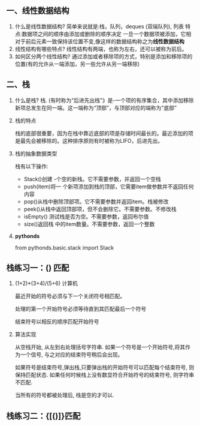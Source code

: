 ## 一、线性数据结构
1. 什么是线性数据结构?
   简单来说就是:栈，队列，deques (双端队列), 列表
   特点:数据项之间的顺序由添加或删除的顺序决定
   一旦一个数据项被添加，它相对于前后元素一致保持该位置不变,像这样的数据结构称之为**线性数据结构**
2. 线性结构有哪些特点?
   线性结构有两端，也称为左右，还可以被称为前后。
3. 如何区分两个线性结构?
   通过添加或者移除项的方式，特别是添加和移除项的位置(有的允许从一端添加，另一些允许从另一端移除)

## 二、栈
1. 什么是栈?
   栈. (有时称为“后进先出栈"》是-一个项的有序集合，其中添加移除新项总发生在同一端。这一端称为“顶部”，与顶部对应的端称为"底部”

2. 栈的特点

   栈的底部很重要，因为在栈中靠近底部的项是存储时间最长的。最近添加的项是最先会被移除的。这种排序原则有时被称为LIFO，后进先出。

3. 栈的抽象数据类型

   栈有以下操作:

   - Stack()创建 -个空的新栈。它不需要参数，并返回一个空栈
   - push(item)将一 个新项添加到栈的顶部，它需要item做参数并不返回任何内容
   - pop()从栈中删除顶部项。它不需要参数并返回item。栈被修改
   - peek()从栈中返回顶部项，但不会删除它。不需要参数。不修改栈
   - isEmpty() 测试栈是否为空。不需要参数，返回布尔值
   - size()返回栈 中的item数量。不需要参数，返回一个整数
   
4. **pythonds**

   from pythonds.basic.stack import Stack

## 栈练习一：() 匹配

1. (1+2)*(3+4)/(5+6) 计算机

   最近开始的符号必须与下一个关闭符号相匹配。

   处理的第一个开始符号必须等待直到其匹配最后一个符号

   结束符号以相反的顺序匹配开始符号

2. 算法实现

   从空栈开始, 从左到右处理括号字符串. 如果一个符号是一个开始符号,将其作为一个信号, 与之对应的结束符号稍后会出现。

   如果符号是结束符号,弹出栈,只要弹出栈的开始符号可以匹配每个结束符号, 则保持匹配状态. 如果任何时候栈上没有数显符合开始符号的结束符号, 则字符串不匹配. 

   当所有的符号都被处理后, 栈是空的才可以. 

## 栈练习二：{[()]}匹配

